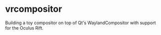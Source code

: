vrcompositor
===========

Building a toy compositor on top of Qt's WaylandCompositor with support for the
Oculus Rift.

